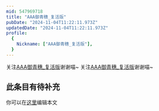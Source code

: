 ```yaml
---
mid: 547969718
title: "AAA御青穗_复活版"
pubDate: "2024-11-04T11:22:11.973Z"
updatedDate: "2024-11-04T11:22:11.973Z"
profile:
  {
    Nickname: ["AAA御青穗_复活版"],
  }
---
```


关注[AAA御青穗_复活版](https://space.bilibili.com/547969718)谢谢喵~ 关注[AAA御青穗_复活版](https://space.bilibili.com/547969718)谢谢喵~

## 此条目有待补充
你可以在[这里](https://github.com/Yuhanawa/VTuber.ICU-Content/edit/master/v/AAA御青穗_复活版/index.md)编辑本文
